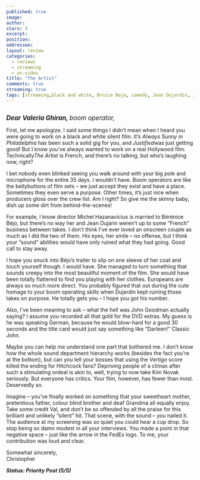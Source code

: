 ```yaml
---
published: true
image:
author: 
stars: 5
excerpt: 
position: 
addressee: 
layout: review
categories:
  - reviews
  - streaming
  - on-video
title: "The Artist"
comments: true
streaming: true
tags: [streaming,black and white, Brnice Bejo, comedy, Jean Dujardin, john goodman, Letters, Michel Hazanavicius, oscars, silent]
---
```

<div><p><span class="full-image-block ssNonEditable"><span><a href="/letters/2012/3/2/the-artist.html"><img src="http://static.squarespace.com/static/5005f6bcc4aa41161b33e89e/5329cf1fe4b07c068ebf74de/5329cf1fe4b07c068ebf74e4/1336621222517/theartist.jpg" alt="" /></a></span></span></p>
<p><span style="font-size:120%;"><em><strong>Dear Valeria Ghiran, </strong>boom operator,</em></span></p>
<p>First, let me apologize. I said some things I didn&rsquo;t mean when I heard you were going to work on a black and white silent film. <em>It&rsquo;s Always Sunny in Philadelphia </em>has been such a solid gig for you, and <em>Justified</em>was just getting good! But I know you&rsquo;ve always wanted to work on a real Hollywood film. Technically<em>The Artist</em> is French, and there&rsquo;s no talking, but who&rsquo;s laughing now, right?</p>
<p>I bet nobody even blinked seeing you walk around with your big pole and microphone for the entire 35 days. I wouldn&rsquo;t have. Boom operators are like the bellybuttons of film sets &ndash; we just accept they exist and have a place. Sometimes they even serve a purpose. Other times, it&rsquo;s just nice when producers gloss over the crew list. Am I right? So give me the skinny baby, dish up some dirt from behind-the-scenes!</p>
<p>For example, I know director Michel Hazanavicius is married to B&eacute;r&eacute;nice B&eacute;jo, but there&rsquo;s no way her and Jean Dujarin weren&rsquo;t up to some &ldquo;French&rdquo; business between takes. I don&rsquo;t think I&rsquo;ve ever loved an onscreen couple as much as I did the two of them. His eyes, her smile &ndash; no offense, but I think your &ldquo;sound&rdquo; abilities would have only ruined what they had going. Good call to stay away.</p>
<p>I hope you snuck into B&eacute;jo&rsquo;s trailer to slip on one sleeve of her coat and touch yourself though. I would have. She managed to turn something that sounds creepy into the most beautiful moment of the film. She would have been totally flattered to find you playing with her clothes. Europeans are always so much more direct. You probably figured that out during the cute homage to your boom operating skills when Dujardin kept ruining those takes on purpose. He totally gets you &ndash; I hope you got his number.</p>
<p>Also, I&rsquo;ve been meaning to ask &ndash; what the hell was John Goodman actually saying? I assume you recorded all that gold for the DVD extras. My guess is he was speaking German, because he would blow-hard for a good 30 seconds and the title card would just say something like &ldquo;Darleen!&rdquo; Classic John.</p>
<p>Maybe you can help me understand one part that bothered me. I don&rsquo;t know how the whole sound department hierarchy works (besides the fact you&rsquo;re at the bottom), but can you tell your bosses that using the <em>Vertigo</em> score killed the ending for Hitchcock fans? Depriving people of a climax after such a stimulating ordeal is akin to, well, trying to now take Kim Novak seriously. But everyone has critics. Your film, however, has fewer than most. Deservedly so.</p>
<p>Imagine &ndash; you&rsquo;ve finally worked on something that your sweetheart mother, pretentious father, colour blind brother and deaf Grandma all equally enjoy. Take some credit Val, and don&rsquo;t be so offended by all the praise for this brilliant and unlikely &ldquo;silent&rdquo; hit. That scene, with the sound &ndash; you nailed it. The audience at my screening was so quiet you could hear a cup drop. So stop being so damn modest in all your interviews. You made a point in that negative space &ndash; just like the arrow in the FedEx logo. To me, your contribution was loud and clear.</p>
<p>Somewhat sincerely,<br />Christopher</p>
<p><em><strong>Status: Priority Post (5/5)</strong></em></p>
<p><span class="full-image-block ssNonEditable"><span><span>&nbsp;</span></span></span></p></div>
